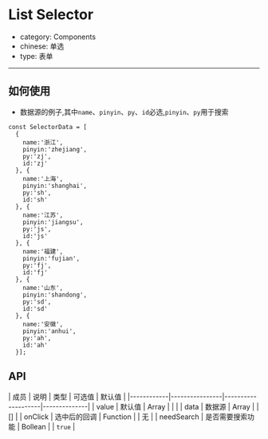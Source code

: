 # List Selector

- category: Components
- chinese: 单选
- type: 表单

---

## 如何使用

* 数据源的例子,其中`name`、`pinyin`、`py`、`id`必选,`pinyin`、`py`用于搜索

```
const SelectorData = [
  {
    name:'浙江',
    pinyin:'zhejiang',
    py:'zj',
    id:'zj'
  }, {
    name:'上海',
    pinyin:'shanghai',
    py:'sh',
    id:'sh'
  }, {
    name:'江苏',
    pinyin:'jiangsu',
    py:'js',
    id:'js'
  }, {
    name:'福建',
    pinyin:'fujian',
    py:'fj',
    id:'fj'
  }, {
    name:'山东',
    pinyin:'shandong',
    py:'sd',
    id:'sd'
  }, {
    name:'安徽',
    pinyin:'anhui',
    py:'ah',
    id:'ah'
  }];
```

## API

| 成员        | 说明           | 类型        |  可选值       | 默认值       |
|------------|----------------|--------------------|--------------|
| value    | 默认值        | Array |    |  |
| data   | 数据源        | Array |    |  [] |
| onClick  | 选中后的回调  | Function | |  无  |
| needSearch    | 是否需要搜索功能        | Bollean | |  `true`  |